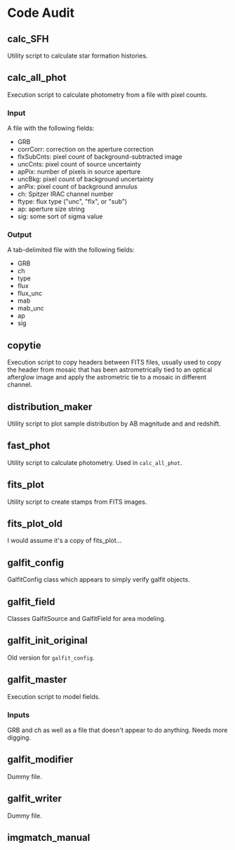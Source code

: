 # Code Audit

## calc_SFH

Utility script to calculate star formation histories.

## calc_all_phot

Execution script to calculate photometry from a file with pixel counts.

### Input

A file with the following fields:

- GRB
- corrCorr: correction on the aperture correction
- flxSubCnts: pixel count of background-subtracted image
- uncCnts: pixel count of source uncertainty
- apPix: number of pixels in source aperture
- uncBkg: pixel count of background uncertainty
- anPix: pixel count of background annulus
- ch: Spitzer IRAC channel number
- ftype: flux type ("unc", "flx", or "sub")
- ap: aperture size string
- sig: some sort of sigma value

### Output

A tab-delimited file with the following fields:

- GRB
- ch
- type
- flux
- flux_unc
- mab
- mab_unc
- ap
- sig

## copytie

Execution script to copy headers between FITS files, usually used to copy the header from mosaic that has been astrometrically tied to an optical afterglow image and apply the astrometric tie to a mosaic in different channel.

## distribution_maker

Utility script to plot sample distribution by AB magnitude and and redshift.

## fast_phot

Utility script to calculate photometry. Used in `calc_all_phot`.

## fits_plot

Utility script to create stamps from FITS images.

## fits_plot_old

I would assume it's a copy of fits_plot...

## galfit_config

GalfitConfig class which appears to simply verify galfit objects.

## galfit_field

Classes GalfitSource and GalfitField for area modeling.

## galfit_init_original

Old version for `galfit_config`.

## galfit_master

Execution script to model fields.

### Inputs

GRB and ch as well as a file that doesn't appear to do anything. Needs more digging.

## galfit_modifier

Dummy file.

## galfit_writer

Dummy file.

## imgmatch_manual
